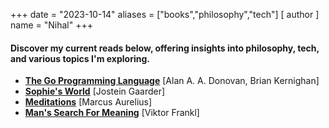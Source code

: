 +++
date = "2023-10-14"
aliases = ["books","philosophy","tech"]
[ author ]
  name = "Nihal"
+++

#### Discover my current reads below, offering insights into philosophy, tech, and various topics I'm exploring.

- **[The Go Programming Language](https://www.gopl.io/)** [Alan A. A. Donovan, Brian Kernighan]
- **[Sophie's World](https://www.amazon.in/Sophies-World-Novel-History-Philosophy-ebook/dp/B003TSDI0E)** [Jostein Gaarder]
- **[Meditations](https://www.amazon.in/Meditations-Penguin-Classics-Marcus-Aurelius/dp/0140449337)** [Marcus Aurelius]
- **[Man's Search For Meaning](https://www.amazon.in/Mans-Search-Meaning-Viktor-Frankl/dp/1846041244)** [Viktor Frankl]